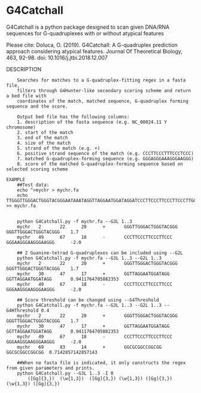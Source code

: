 # G4Catchall
G4Catchall is a python package designed to scan given DNA/RNA sequences for G-quadruplexes with or without atypical features

Please cite: 
Doluca, O. (2019). G4Catchall: A G-quadruplex prediction approach considering atypical features. Journal Of Theoretical Biology, 463, 92-98. doi: 10.1016/j.jtbi.2018.12.007

DESCRIPTION
    
        Searches for matches to a G-quadruplex-fitting regex in a fasta file, 
        filters through G4Hunter-like secondary scoring scheme and return a bed file with 
        coordinates of the match, matched sequence, G-quadruplex forming sequence and the score.
        
        Output bed file has the following columns:
        1. description of the fasta sequence (e.g. NC_00024.11 Y chromosome)
        2. start of the match
        3. end of the match
        4. size of the match
        5. strand of the match (e.g. +)
        6. positive strand sequence of the match (e.g. CCCTTCCCTTTCCCTCCC)
        7. matched G-quadruplex-forming sequence (e.g. GGGAGGGAAAGGGAAGGG)
        8. score of the matched G-quadruplex-forming sequence based on selected scoring scheme
        
    EXAMPLE
        ##Test data:
        echo ^>mychr > mychr.fa 
        echo TTGGGTTGGGACTGGGTACGGGAATAAATAGGTTAGGAATGGATAGGATCCCTTCCCTTCCCTTCCCTTGGCGCGGCCGGCGG >> mychr.fa
        

        python G4Catchall.py -f mychr.fa --G3L 1..3 
        mychr   2       22      20      +       GGGTTGGGACTGGGTACGGG    GGGTTGGGACTGGGTACGGG    1.7
        mychr   49      67      18      -       CCCTTCCCTTCCCTTCCC      GGGAAGGGAAGGGAAGGG      -2.0
        
        ## 2 Guanine-tetrad G-quadruplexes can be included using --G2L
        python G4Catchall.py -f mychr.fa --G3L 1..3 --G2L 1..3
        mychr   2       22      20      +       GGGTTGGGACTGGGTACGGG    GGGTTGGGACTGGGTACGGG    1.7
        mychr   30      47      17      +       GGTTAGGAATGGATAGG       GGTTAGGAATGGATAGG       0.9411764705882353
        mychr   49      67      18      -       CCCTTCCCTTCCCTTCCC      GGGAAGGGAAGGGAAGGG      -2.0

        ## Score threshold can be changed using --G4Threshold
        python G4Catchall.py -f mychr.fa --G3L 1..3 --G2L 1..3 --G4HThreshold 0.4
        mychr   2       22      20      +       GGGTTGGGACTGGGTACGGG    GGGTTGGGACTGGGTACGGG    1.7
        mychr   30      47      17      +       GGTTAGGAATGGATAGG       GGTTAGGAATGGATAGG       0.9411764705882353
        mychr   49      67      18      -       CCCTTCCCTTCCCTTCCC      GGGAAGGGAAGGGAAGGG      -2.0
        mychr   69      83      14      +       GGCGCGGCCGGCGG  GGCGCGGCCGGCGG  0.7142857142857143
                    
        ##When no fasta file is indicated, it only constructs the regex from given parameters and prints.
        python G4Catchall.py --G3L 1..3 -I 0
            ([Gg]{3,})  (\w{1,3})  ([Gg]{3,}) (\w{1,3}) ([Gg]{3,}) (\w{1,3}) ([Gg]{3,})

